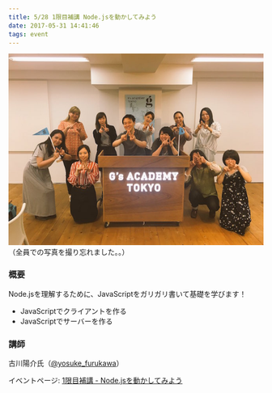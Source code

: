 ```yaml
---
title: 5/28 1限目補講 Node.jsを動かしてみよう
date: 2017-05-31 14:41:46
tags: event
---
```


![](/img/blog/0528.png)
（全員での写真を撮り忘れました。。）

### 概要
Node.jsを理解するために、JavaScriptをガリガリ書いて基礎を学びます！

- JavaScriptでクライアントを作る
- JavaScriptでサーバーを作る

### 講師
古川陽介氏（[@yosuke_furukawa](https://twitter.com/yosuke_furukawa)）

イベントページ: [1限目補講 - Node.jsを動かしてみよう](https://nodejs.connpass.com/event/56149/)
